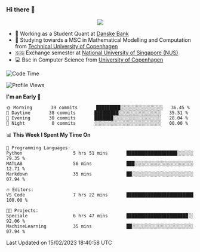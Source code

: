 ### Hi there 👋

<p align="center">
  <img src="https://media4.giphy.com/media/3ohzdKy5Z8TChSDuiA/giphy.gif?cid=ecf05e47r69cojk56gup9q8mep9liy48s94dn2uxsfh6fv39&rid=giphy.gif&ct=g" />
</p>

* 🏦 Working as a Student Quant at [Danske Bank](https://danskebank.dk)
* 🧮 Studying towards a MSC in Mathematical Modelling and Computation from [Technical University of Copenhagen](https://www.dtu.dk)
* 🇸🇬 Exchange semester at [National University of Singapore (NUS)](https://www.nus.edu.sg)
* 💻 Bsc in Computer Science from [University of Copenhagen](https://www.ku.dk/english/)


<!--START_SECTION:waka-->
![Code Time](http://img.shields.io/badge/Code%20Time-118%20hrs%2042%20mins-blue)

![Profile Views](http://img.shields.io/badge/Profile%20Views-0-blue)

**I'm an Early 🐤** 

```text
🌞 Morning       39 commits       █████████░░░░░░░░░░░░░░░░   36.45 % 
🌆 Daytime       38 commits       █████████░░░░░░░░░░░░░░░░   35.51 % 
🌃 Evening       30 commits       ███████░░░░░░░░░░░░░░░░░░   28.04 % 
🌙 Night          0 commits       ░░░░░░░░░░░░░░░░░░░░░░░░░   00.00 % 

```


📊 **This Week I Spent My Time On** 

```text
💬 Programming Languages: 
Python                   5 hrs 51 mins       ███████████████████░░░░░░   79.35 % 
MATLAB                   56 mins             ███░░░░░░░░░░░░░░░░░░░░░░   12.71 % 
Markdown                 35 mins             ██░░░░░░░░░░░░░░░░░░░░░░░   07.94 % 

🔥 Editors: 
VS Code                  7 hrs 22 mins       █████████████████████████   100.00 % 

🐱‍💻 Projects: 
Speciale                 6 hrs 47 mins       ███████████████████████░░   92.06 % 
MachineLearning          35 mins             ██░░░░░░░░░░░░░░░░░░░░░░░   07.94 % 

```


 Last Updated on 15/02/2023 18:40:58 UTC
<!--END_SECTION:waka-->
